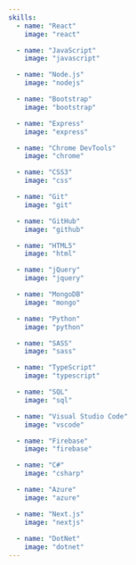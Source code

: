 ```yaml
---
skills:
  - name: "React"
    image: "react"

  - name: "JavaScript"
    image: "javascript"

  - name: "Node.js"
    image: "nodejs"

  - name: "Bootstrap"
    image: "bootstrap"

  - name: "Express"
    image: "express"

  - name: "Chrome DevTools"
    image: "chrome"

  - name: "CSS3"
    image: "css"

  - name: "Git"
    image: "git"

  - name: "GitHub"
    image: "github"

  - name: "HTML5"
    image: "html"

  - name: "jQuery"
    image: "jquery"

  - name: "MongoDB"
    image: "mongo"

  - name: "Python"
    image: "python"

  - name: "SASS"
    image: "sass"

  - name: "TypeScript"
    image: "typescript"

  - name: "SQL"
    image: "sql"

  - name: "Visual Studio Code"
    image: "vscode"

  - name: "Firebase"
    image: "firebase"

  - name: "C#"
    image: "csharp"

  - name: "Azure"
    image: "azure"

  - name: "Next.js"
    image: "nextjs"
  
  - name: "DotNet"
    image: "dotnet"
---
```

